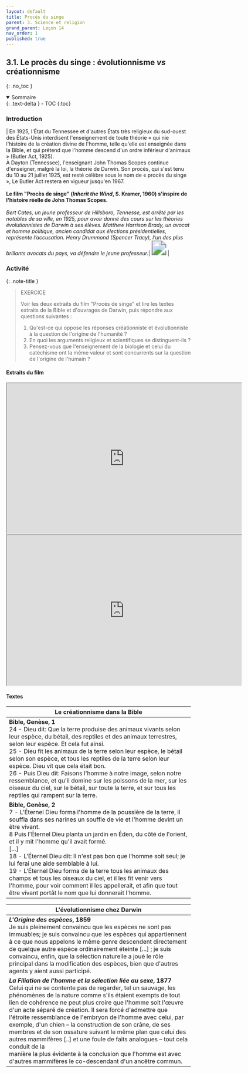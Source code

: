 ```yaml
---
layout: default
title: Procès du singe
parent: 3. Science et religion
grand_parent: Leçon 14
nav_order: 1
published: true
---
```



## 3.1. Le procès du singe : évolutionnisme *vs* créationnisme
{: .no_toc }

<details open markdown="block">
  <summary>
    Sommaire
  </summary>
  {: .text-delta }
- TOC
{:toc}
</details>

### Introduction

| En 1925, l'État du Tennessee et d'autres États très religieux du sud-ouest des États-Unis interdisent l'enseignement de toute théorie « qui nie l'histoire de la création divine de l'homme, telle qu'elle est enseignée dans la Bible, et qui prétend que l'homme descend d'un ordre inférieur d'animaux » (Butler Act, 1925).<br/>À Dayton (Tennessee), l'enseignant John Thomas Scopes continue d'enseigner, malgré la loi, la théorie de Darwin. Son procès, qui s'est tenu du 10 au 21 juillet 1925, est resté célèbre sous le nom de « procès du singe », Le Butler Act restera en vigueur jusqu'en 1967.<br/><br/>**Le film "Procès de singe" (*Inherit the Wind*, S. Kramer, 1960) s'inspire de l'histoire réelle de  John Thomas Scopes.** <br/><br/>*Bert Cates, un jeune professeur de Hillsboro, Tennesse, est arrêté par les notables de sa ville, en 1925, pour avoir donné des cours sur les théories évolutionnistes de Darwin à ses élèves.  Matthew Harrison Brady, un avocat et homme politique, ancien candidat aux élections présidentielles, représente l’accusation. Henry Drummond (Spencer Tracy), l’un des plus brillants avocats du pays, va défendre le jeune professeur.*| <img src="https://media.senscritique.com/media/000021250034/0/proces_de_singe.jpg" style="zoom:250%;" /> |



### Activité

{: .note-title }
>EXERCICE
 >  
>Voir les deux extraits du film "Procès de singe" et lire les textes extraits de la Bible et d'ouvrages de Darwin, puis répondre aux questions suivantes :
>
>1. Qu'est-ce qui oppose les réponses créationniste et évolutionniste à la question de l'origine de l'humanité ?
>2. En quoi les arguments religieux et scientifiques se distinguent-ils ?
>3. Pensez-vous que l'enseignement de la biologie et celui du catéchisme ont la même valeur et sont concurrents sur la question de l'origine de l'humain ?   

#### Extraits du film


<iframe src="https://drive.google.com/file/d/1N0vuFvVkbdmRGcKPwDFLuNYZb-iI3Y4b/preview" width="640" height="410" allow="autoplay"></iframe>


<iframe src="https://drive.google.com/file/d/1MzALNH2gI93sdAnPClVIHI2EDrR-n1_a/preview" width="640" height="410" allow="autoplay"></iframe>

#### Textes 

| Le créationnisme dans la Bible                               | 
| ------------------------------------------------------------ | 
| **Bible, Genèse, 1**<br/>24 - Dieu dit: Que la terre produise des animaux vivants selon leur espèce, du bétail, des reptiles et des animaux terrestres, selon leur espèce. Et cela fut ainsi.<br/>25 - Dieu fit les animaux de la terre selon leur espèce, le bétail selon son espèce, et tous les reptiles de la terre selon leur espèce. Dieu vit que cela était bon.<br/>26 - Puis Dieu dit: Faisons l'homme à notre image, selon notre ressemblance, et qu'il domine sur les poissons de la mer, sur les oiseaux du ciel, sur le bétail, sur toute la terre, et sur tous les reptiles qui rampent sur la terre.  |
| **Bible, Genèse, 2**<br/>7 - L'Éternel Dieu forma l'homme de la poussière de la terre, il souffla dans ses narines un souffle de vie et l'homme devint un être vivant.<br/>8 Puis l'Éternel Dieu planta un jardin en Éden, du côté de l'orient, et il y mit l'homme qu'il avait formé. <br/>[...]<br/>18 - L'Éternel Dieu dit: Il n'est pas bon que l'homme soit seul; je lui ferai une aide semblable à lui.<br/>19 - L'Éternel Dieu forma de la terre tous les animaux des champs et tous les oiseaux du ciel, et il les fit venir vers l'homme, pour voir comment il les appellerait, et afin que tout être vivant portât le nom que lui donnerait l'homme. | 

| L'évolutionnisme chez Darwin                                 |
| ------------------------------------------------------------ |
| ***L'Origine des espèces*, 1859**<br />Je suis pleinement convaincu que les espèces ne sont pas immuables; je suis convaincu que les espèces qui appartiennent à ce que nous appelons le même genre descendent directement de quelque autre espèce ordinairement éteinte [...] ; je suis convaincu, enfin, que la sélection naturelle a joué le rôle principal dans la modification des espèces, bien que d'autres agents y aient aussi participé. |
| ***La Filiation de l'homme et la sélection liée au sexe*, 1877**<br />Celui qui ne se contente pas de regarder, tel un sauvage, les phénomènes de la nature comme s'ils étaient exempts de tout lien de cohérence ne peut plus croire que l'homme soit l'œuvre d'un acte séparé de création. Il sera forcé d'admettre que l'étroite ressemblance de l'embryon de l'homme avec celui, par exemple, d'un chien – la construction de son crâne, de ses membres et de son ossature suivant le même plan que celui des autres mammifères [..] et une foule de faits analogues – tout cela conduit de la<br/>manière la plus évidente à la conclusion que l'homme est avec d'autres mammifères le co-descendant d'un ancêtre commun. |